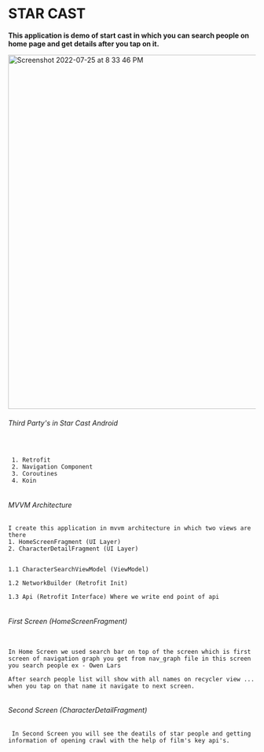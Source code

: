 # STAR CAST

**This application is demo of start cast in which you can search people on home page and get details after you tap on it.**

<img width="722" alt="Screenshot 2022-07-25 at 8 33 46 PM" src="https://user-images.githubusercontent.com/28764106/180810148-25d100f8-f52b-4de6-a5c9-4519721f0d1d.png">



###### Third Party's in Star Cast Android

```
 

 1. Retrofit
 2. Navigation Component
 3. Coroutines
 4. Koin
 
```


###### MVVM Architecture

```
I create this application in mvvm architecture in which two views are there 
1. HomeScreenFragment (UI Layer)
2. CharacterDetailFragment (UI Layer)


1.1 CharacterSearchViewModel (ViewModel)

1.2 NetworkBuilder (Retrofit Init)

1.3 Api (Retrofit Interface) Where we write end point of api


```


###### First Screen (HomeScreenFragment)

```
 
In Home Screen we used search bar on top of the screen which is first screen of navigation graph you get from nav_graph file in this screen you search people ex - Owen Lars 

After search people list will show with all names on recycler view ... when you tap on that name it navigate to next screen.
 
```



###### Second Screen (CharacterDetailFragment)


```
 In Second Screen you will see the deatils of star people and getting information of opening crawl with the help of film's key api's.
```


